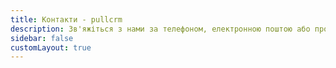 ```yaml
---
title: Контакти - pullcrm
description: Зв'яжіться з нами за телефоном, електронною поштою або просто зв'яжіться з Pullcrm у instagram! Залиште питання за допомогою форми зворотнього звʼязку.
sidebar: false
customLayout: true
---
```


<script setup>
  import ContactsPage from './.vitepress/pages/ContactsPage/ContactsPage.vue'
</script>

<ContactsPage />

